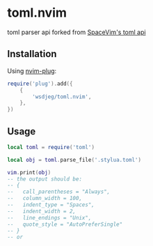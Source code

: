 # toml.nvim

toml parser api forked from [SpaceVim's toml api](https://github.com//wsdjeg/SpaceVim/blob/eed9d8f14951d9802665aa3429e449b71bb15a3a/lua/spacevim/api/data/toml.lua)


## Installation

Using [nvim-plug](https://github.com/wsdjeg/nvim-plug):

```lua
require('plug').add({
    {
        'wsdjeg/toml.nvim',
    },
})
```

## Usage


```lua
local toml = require('toml')

local obj = toml.parse_file('.stylua.toml')

vim.print(obj)
-- the output should be:
-- {
--   call_parentheses = "Always",
--   column_width = 100,
--   indent_type = "Spaces",
--   indent_width = 2,
--   line_endings = "Unix",
--   quote_style = "AutoPreferSingle"
-- }
-- or
```


